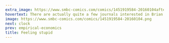 ```yaml
---
extra_image: https://www.smbc-comics.com/comics/1451919584-20160104after.png
hovertext: There are actually quite a few journals interested in Brian.
image: https://www.smbc-comics.com/comics/1451919584-20160104.png
next: clock
prev: empirical-economics
title: Feeling stupid
---
```

